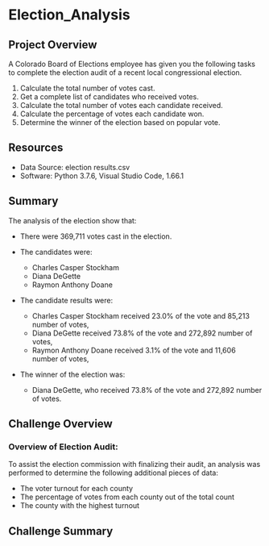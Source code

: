 # Election_Analysis

## Project Overview
A Colorado Board of Elections employee has given you the following tasks to complete the election audit of a recent local
congressional election.

1. Calculate the total number of votes cast.
2. Get a complete list of candidates who received votes.
3. Calculate the total number of votes each candidate received.
4. Calculate the percentage of votes each candidate won.
5. Determine the winner of the election based on popular vote.

## Resources
- Data Source: election results.csv
- Software: Python 3.7.6, Visual Studio Code, 1.66.1

## Summary
The analysis of the election show that:
- There were 369,711 votes cast in the election.

- The candidates were:
  - Charles Casper Stockham
  - Diana DeGette
  - Raymon Anthony Doane
 
- The candidate results were:
  - Charles Casper Stockham received 23.0% of the vote and 85,213 number of votes,
  - Diana DeGette received 73.8% of the vote and 272,892 number of votes,
  - Raymon Anthony Doane received 3.1% of the vote and 11,606 number of votes,
 
- The winner of the election was:
  - Diana DeGette, who received 73.8% of the vote and 272,892 number of votes.

## Challenge Overview
### Overview of Election Audit:
To assist the election commission with finalizing their audit, an analysis was performed to determine the following additional pieces of data:
- The voter turnout for each county
- The percentage of votes from each county out of the total count
- The county with the highest turnout

## Challenge Summary
